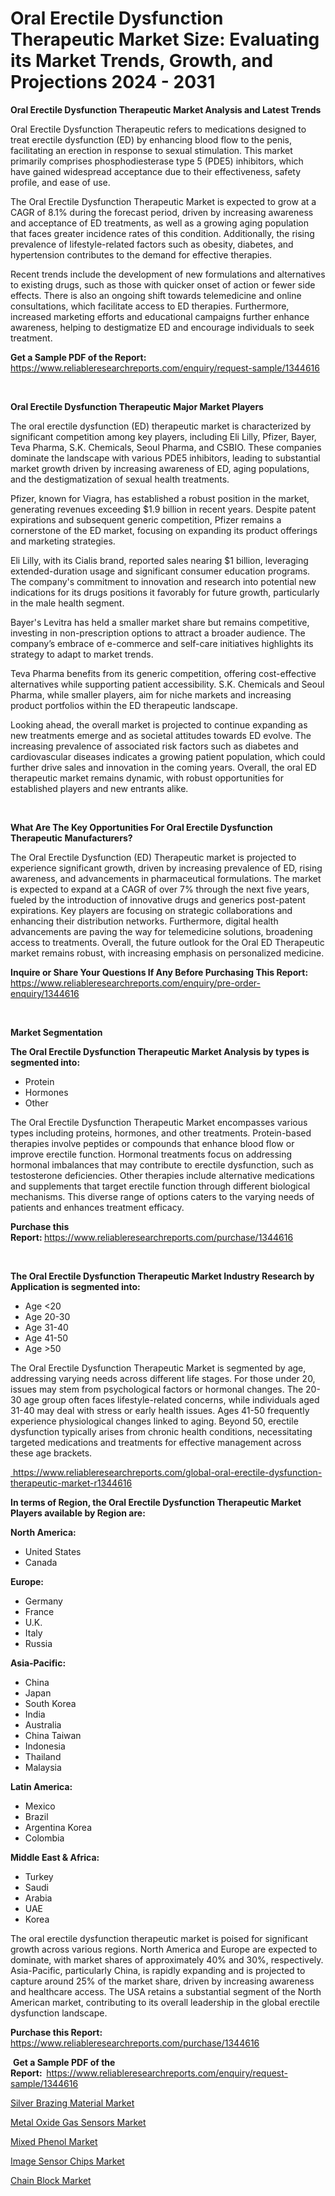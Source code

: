 <p><h1>Oral Erectile Dysfunction Therapeutic Market Size: Evaluating its Market Trends, Growth, and Projections 2024 - 2031</h1></p><p><strong>Oral Erectile Dysfunction Therapeutic Market Analysis and Latest Trends</strong></p>
<p><p>Oral Erectile Dysfunction Therapeutic refers to medications designed to treat erectile dysfunction (ED) by enhancing blood flow to the penis, facilitating an erection in response to sexual stimulation. This market primarily comprises phosphodiesterase type 5 (PDE5) inhibitors, which have gained widespread acceptance due to their effectiveness, safety profile, and ease of use. </p><p>The Oral Erectile Dysfunction Therapeutic Market is expected to grow at a CAGR of 8.1% during the forecast period, driven by increasing awareness and acceptance of ED treatments, as well as a growing aging population that faces greater incidence rates of this condition. Additionally, the rising prevalence of lifestyle-related factors such as obesity, diabetes, and hypertension contributes to the demand for effective therapies.</p><p>Recent trends include the development of new formulations and alternatives to existing drugs, such as those with quicker onset of action or fewer side effects. There is also an ongoing shift towards telemedicine and online consultations, which facilitate access to ED therapies. Furthermore, increased marketing efforts and educational campaigns further enhance awareness, helping to destigmatize ED and encourage individuals to seek treatment.</p></p>
<p><strong>Get a Sample PDF of the Report:&nbsp;</strong> <a href="https://www.reliableresearchreports.com/enquiry/request-sample/1344616?utm_campaign=83&utm_medium=2&utm_source=Github&utm_content=ia&utm_term=30092024&utm_id=oral-erectile-dysfunction-therapeutic">https://www.reliableresearchreports.com/enquiry/request-sample/1344616</a></p>
<p>&nbsp;</p>
<p><strong>Oral Erectile Dysfunction Therapeutic Major Market Players</strong></p>
<p><p>The oral erectile dysfunction (ED) therapeutic market is characterized by significant competition among key players, including Eli Lilly, Pfizer, Bayer, Teva Pharma, S.K. Chemicals, Seoul Pharma, and CSBIO. These companies dominate the landscape with various PDE5 inhibitors, leading to substantial market growth driven by increasing awareness of ED, aging populations, and the destigmatization of sexual health treatments.</p><p>Pfizer, known for Viagra, has established a robust position in the market, generating revenues exceeding $1.9 billion in recent years. Despite patent expirations and subsequent generic competition, Pfizer remains a cornerstone of the ED market, focusing on expanding its product offerings and marketing strategies.</p><p>Eli Lilly, with its Cialis brand, reported sales nearing $1 billion, leveraging extended-duration usage and significant consumer education programs. The company's commitment to innovation and research into potential new indications for its drugs positions it favorably for future growth, particularly in the male health segment.</p><p>Bayer's Levitra has held a smaller market share but remains competitive, investing in non-prescription options to attract a broader audience. The company’s embrace of e-commerce and self-care initiatives highlights its strategy to adapt to market trends.</p><p>Teva Pharma benefits from its generic competition, offering cost-effective alternatives while supporting patient accessibility. S.K. Chemicals and Seoul Pharma, while smaller players, aim for niche markets and increasing product portfolios within the ED therapeutic landscape.</p><p>Looking ahead, the overall market is projected to continue expanding as new treatments emerge and as societal attitudes towards ED evolve. The increasing prevalence of associated risk factors such as diabetes and cardiovascular diseases indicates a growing patient population, which could further drive sales and innovation in the coming years. Overall, the oral ED therapeutic market remains dynamic, with robust opportunities for established players and new entrants alike.</p></p>
<p>&nbsp;</p>
<p><strong>What Are The Key Opportunities For Oral Erectile Dysfunction Therapeutic Manufacturers?</strong></p>
<p><p>The Oral Erectile Dysfunction (ED) Therapeutic market is projected to experience significant growth, driven by increasing prevalence of ED, rising awareness, and advancements in pharmaceutical formulations. The market is expected to expand at a CAGR of over 7% through the next five years, fueled by the introduction of innovative drugs and generics post-patent expirations. Key players are focusing on strategic collaborations and enhancing their distribution networks. Furthermore, digital health advancements are paving the way for telemedicine solutions, broadening access to treatments. Overall, the future outlook for the Oral ED Therapeutic market remains robust, with increasing emphasis on personalized medicine.</p></p>
<p><strong>Inquire or Share Your Questions If Any Before Purchasing This Report:</strong> <a href="https://www.reliableresearchreports.com/enquiry/pre-order-enquiry/1344616?utm_campaign=83&utm_medium=2&utm_source=Github&utm_content=ia&utm_term=30092024&utm_id=oral-erectile-dysfunction-therapeutic">https://www.reliableresearchreports.com/enquiry/pre-order-enquiry/1344616</a></p>
<p>&nbsp;</p>
<p><strong>Market Segmentation</strong></p>
<p><strong>The Oral Erectile Dysfunction Therapeutic Market Analysis by types is segmented into:</strong></p>
<p><ul><li>Protein</li><li>Hormones</li><li>Other</li></ul></p>
<p><p>The Oral Erectile Dysfunction Therapeutic Market encompasses various types including proteins, hormones, and other treatments. Protein-based therapies involve peptides or compounds that enhance blood flow or improve erectile function. Hormonal treatments focus on addressing hormonal imbalances that may contribute to erectile dysfunction, such as testosterone deficiencies. Other therapies include alternative medications and supplements that target erectile function through different biological mechanisms. This diverse range of options caters to the varying needs of patients and enhances treatment efficacy.</p></p>
<p><strong>Purchase this Report:&nbsp;</strong><a href="https://www.reliableresearchreports.com/purchase/1344616?utm_campaign=83&utm_medium=2&utm_source=Github&utm_content=ia&utm_term=30092024&utm_id=oral-erectile-dysfunction-therapeutic">https://www.reliableresearchreports.com/purchase/1344616</a></p>
<p>&nbsp;</p>
<p><strong>The Oral Erectile Dysfunction Therapeutic Market Industry Research by Application is segmented into:</strong></p>
<p><ul><li>Age <20</li><li>Age 20-30</li><li>Age 31-40</li><li>Age 41-50</li><li>Age >50</li></ul></p>
<p><p>The Oral Erectile Dysfunction Therapeutic Market is segmented by age, addressing varying needs across different life stages. For those under 20, issues may stem from psychological factors or hormonal changes. The 20-30 age group often faces lifestyle-related concerns, while individuals aged 31-40 may deal with stress or early health issues. Ages 41-50 frequently experience physiological changes linked to aging. Beyond 50, erectile dysfunction typically arises from chronic health conditions, necessitating targeted medications and treatments for effective management across these age brackets.</p></p>
<p><a href="https://www.reliableresearchreports.com/global-oral-erectile-dysfunction-therapeutic-market-r1344616?utm_campaign=83&utm_medium=2&utm_source=Github&utm_content=ia&utm_term=30092024&utm_id=oral-erectile-dysfunction-therapeutic">&nbsp;https://www.reliableresearchreports.com/global-oral-erectile-dysfunction-therapeutic-market-r1344616</a></p>
<p><strong>In terms of Region, the Oral Erectile Dysfunction Therapeutic Market Players available by Region are:</strong></p>
<p>
    <p> <strong> North America: </strong>
        <ul>
            <li>United States</li>
            <li>Canada</li>
        </ul>
        </p> 
    <p> <strong> Europe: </strong>
        <ul>
            <li>Germany</li>
            <li>France</li>
            <li>U.K.</li>
            <li>Italy</li>
            <li>Russia</li>
        </ul>
        </p> 
    <p> <strong> Asia-Pacific: </strong>
        <ul>
            <li>China</li>
            <li>Japan</li>
            <li>South Korea</li>
            <li>India</li>
            <li>Australia</li>
            <li>China Taiwan</li>
            <li>Indonesia</li>
            <li>Thailand</li>
            <li>Malaysia</li>
        </ul>
        </p> 
    <p> <strong> Latin America: </strong>
        <ul>
            <li>Mexico</li>
            <li>Brazil</li>
            <li>Argentina Korea</li>
            <li>Colombia</li>
        </ul>
        </p> 
    <p> <strong> Middle East & Africa: </strong>
        <ul>
            <li>Turkey</li>
            <li>Saudi</li>
            <li>Arabia</li>
            <li>UAE</li>
            <li>Korea</li>
        </ul>
    </p>
    </p>
<p><p>The oral erectile dysfunction therapeutic market is poised for significant growth across various regions. North America and Europe are expected to dominate, with market shares of approximately 40% and 30%, respectively. Asia-Pacific, particularly China, is rapidly expanding and is projected to capture around 25% of the market share, driven by increasing awareness and healthcare access. The USA retains a substantial segment of the North American market, contributing to its overall leadership in the global erectile dysfunction landscape.</p></p>
<p><strong>Purchase this Report: </strong><a href="https://www.reliableresearchreports.com/purchase/1344616?utm_campaign=83&utm_medium=2&utm_source=Github&utm_content=ia&utm_term=30092024&utm_id=oral-erectile-dysfunction-therapeutic">https://www.reliableresearchreports.com/purchase/1344616</a></p>
<p>&nbsp;<strong>Get a Sample PDF of the Report:&nbsp;&nbsp;</strong><a href="https://www.reliableresearchreports.com/enquiry/request-sample/1344616?utm_campaign=83&utm_medium=2&utm_source=Github&utm_content=ia&utm_term=30092024&utm_id=oral-erectile-dysfunction-therapeutic">https://www.reliableresearchreports.com/enquiry/request-sample/1344616</a></p>
<p><strong></strong></p>
<p><p><a href="https://github.com/MoonZANDRA/Market-Research-Report-List-1/blob/main/silver-brazing-material-market.md?utm_campaign=83&utm_medium=2&utm_source=Github&utm_content=ia&utm_term=30092024&utm_id=oral-erectile-dysfunction-therapeutic">Silver Brazing Material Market</a></p><p><a href="https://issuu.com/reportprime-2/docs/metal-oxide-gas-sensors-market-size_f9b44bf742aa98?utm_campaign=83&utm_medium=2&utm_source=Github&utm_content=ia&utm_term=30092024&utm_id=oral-erectile-dysfunction-therapeutic">Metal Oxide Gas Sensors Market</a></p><p><a href="https://github.com/jordond5lezama/Market-Research-Report-List-1/blob/main/mixed-phenol-market.md?utm_campaign=83&utm_medium=2&utm_source=Github&utm_content=ia&utm_term=30092024&utm_id=oral-erectile-dysfunction-therapeutic">Mixed Phenol Market</a></p><p><a href="https://issuu.com/reportprime-2/docs/image-sensor-chips-market-size-2030_ebd02c56d58e1b?utm_campaign=83&utm_medium=2&utm_source=Github&utm_content=ia&utm_term=30092024&utm_id=oral-erectile-dysfunction-therapeutic">Image Sensor Chips Market</a></p><p><a href="https://www.linkedin.com/pulse/market-leaders-laggards-global-chain-block-trends-forecast-cxyme?utm_campaign=83&utm_medium=2&utm_source=Github&utm_content=ia&utm_term=30092024&utm_id=oral-erectile-dysfunction-therapeutic">Chain Block Market</a></p></p>